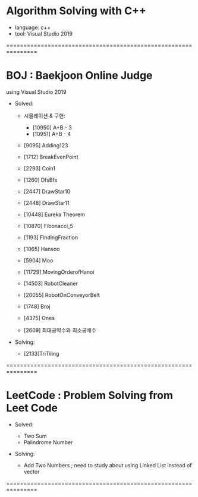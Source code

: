 # Algorithm Solving with C++

- language: c++
- tool: Visual Studio 2019

===============================================================

# BOJ : Baekjoon Online Judge

using Visual Studio 2019

- Solved:

  - 시뮬레이션 & 구현:

    - [10950] A+B - 3
    - [10951] A+B - 4

  - [9095] Adding123
  - [1712] BreakEvenPoint
  - [2293] Coin1
  - [1260] DfsBfs
  - [2447] DrawStar10
  - [2448] DrawStar11
  - [10448] Eureka Theorem
  - [10870] Fibonacci_5
  - [1193] FindingFraction
  - [1065] Hansoo
  - [5904] Moo
  - [11729] MovingOrderofHanoi
  - [14503] RobotCleaner
  - [20055] RobotOnConveyorBelt
  - [1748] Broj
  - [4375] Ones
  - [2609] 최대공약수와 최소공배수

- Solving:
  - [2133]TriTiling

===============================================================

# LeetCode : Problem Solving from Leet Code

- Solved:

  - Two Sum
  - Palindrome Number

- Solving:
  - Add Two Numbers ; need to study about using Linked List instead of vector

===============================================================
